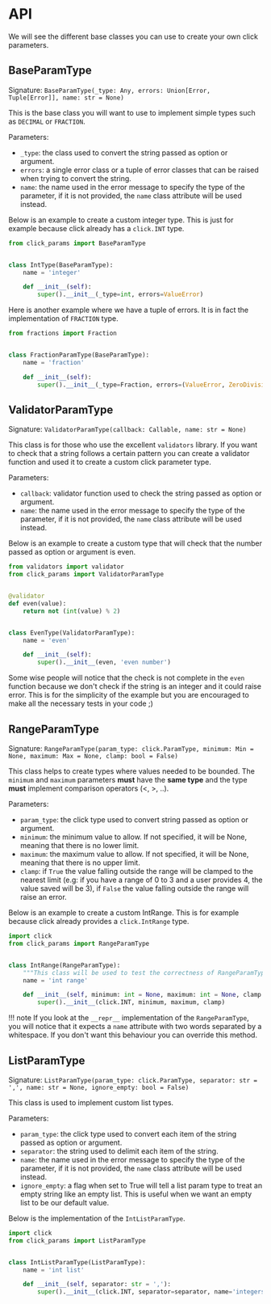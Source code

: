 # API

We will see the different base classes you can use to create your own click parameters.

## BaseParamType

Signature: `BaseParamType(_type: Any, errors: Union[Error, Tuple[Error]], name: str = None)`

This is the base class you will want to use to implement simple types such as `DECIMAL` or `FRACTION`.

Parameters:

- `_type`: the class used to convert the string passed as option or argument.
- `errors`: a single error class or a tuple of error classes that can be raised when trying to convert the string.
- `name`: the name used in the error message to specify the type of the parameter, if it is not provided, the `name`
  class attribute will be used instead.

Below is an example to create a custom integer type. This is just for example because click already has a `click.INT`
type.

````python
from click_params import BaseParamType


class IntType(BaseParamType):
    name = 'integer'

    def __init__(self):
        super().__init__(_type=int, errors=ValueError)
````

Here is another example where we have a tuple of errors. It is in fact the implementation of `FRACTION` type.

````python
from fractions import Fraction


class FractionParamType(BaseParamType):
    name = 'fraction'

    def __init__(self):
        super().__init__(_type=Fraction, errors=(ValueError, ZeroDivisionError))
````

## ValidatorParamType

Signature: `ValidatorParamType(callback: Callable, name: str = None)`

This class is for those who use the excellent `validators` library. If you want to check that a string follows a certain
pattern you can create a validator function and used it to create a custom click parameter type.

Parameters:

- `callback`: validator function used to check the string passed as option or argument.
- `name`: the name used in the error message to specify the type of the parameter, if it is not provided, the `name`
  class attribute will be used instead.

Below is an example to create a custom type that will check that the number passed as option or argument is even.

````python
from validators import validator
from click_params import ValidatorParamType


@validator
def even(value):
    return not (int(value) % 2)


class EvenType(ValidatorParamType):
    name = 'even'

    def __init__(self):
        super().__init__(even, 'even number')
````

Some wise people will notice that the check is not complete in the `even` function because we don't check if the string
is an integer and it could raise error. This is for the simplicity of the example but you are encouraged to make all the
necessary tests in your code ;)

## RangeParamType

Signature: `RangeParamType(param_type: click.ParamType, minimum: Min = None, maximum: Max = None, clamp: bool = False)`

This class helps to create types where values needed to be bounded. The `minimum` and `maximum` parameters **must** have
the **same type** and the type **must** implement comparison operators (<, >, ..).

Parameters:

- `param_type`: the click type used to convert string passed as option or argument.
- `minimum`: the minimum value to allow. If not specified, it will be None, meaning that there is no lower limit.
- `maximum`: the maximum value to allow. If not specified, it will be None, meaning that there is no upper limit.
- `clamp`: if `True` the value falling outside the range will be clamped to the nearest limit (e.g: if you have a range
  of 0 to 3 and a user provides 4, the value saved will be 3), if `False` the value falling outside the range will raise
  an error.

Below is an example to create a custom IntRange. This is for example because click already provides a `click.IntRange`
type.

````python
import click
from click_params import RangeParamType


class IntRange(RangeParamType):
    """This class will be used to test the correctness of RangeParamType"""
    name = 'int range'

    def __init__(self, minimum: int = None, maximum: int = None, clamp: bool = False):
        super().__init__(click.INT, minimum, maximum, clamp)
````

!!! note If you look at the `__repr__` implementation of the `RangeParamType`, you will notice that it expects a `name`
attribute with two words separated by a whitespace. If you don't want this behaviour you can override this method.

## ListParamType

Signature: `ListParamType(param_type: click.ParamType, separator: str = ',', name: str = None, ignore_empty: bool = False)`

This class is used to implement custom list types.

Parameters:

- `param_type`: the click type used to convert each item of the string passed as option or argument.
- `separator`: the string used to delimit each item of the string.
- `name`: the name used in the error message to specify the type of the parameter, if it is not provided, the `name`
  class attribute will be used instead.
- `ignore_empty`: a flag when set to True will tell a list param type to treat an empty string like an empty list. 
  This is useful when we want an empty list to be our default value.

Below is the implementation of the `IntListParamType`.

````python
import click
from click_params import ListParamType


class IntListParamType(ListParamType):
    name = 'int list'

    def __init__(self, separator: str = ','):
        super().__init__(click.INT, separator=separator, name='integers')
````